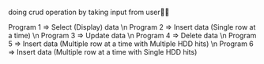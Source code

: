 doing crud operation by taking input from user🧑‍💻

Program 1 => Select (Display) data \n
Program 2 => Insert data (Single row at a time) \n
Program 3 => Update data \n
Program 4 => Delete data \n
Program 5 => Insert data (Multiple row at a time with Multiple HDD hits) \n
Program 6 => Insert data (Multiple row at a time with Single HDD hits) 
